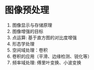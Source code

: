 
# 图像预处理

1. 图像显示与存储原理
2. 图像增强的目标
3. 点运算: 基于直方图的对比度增强
4. 形态学处理
5. 空间域处理：卷积
6. 卷积的应用（平滑、边缘检测、锐化等）
7. 频率域处理: 傅里叶变换、小波变换

